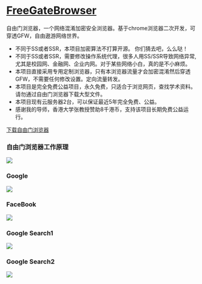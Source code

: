 # [FreeGateBrowser](http://freegate.webres.top)

自由门浏览器，一个网络混淆加密安全浏览器。基于chrome浏览器二次开发，可穿透GFW，自由遨游网络世界。

- 不同于SS或者SSR，本项目加密算法不打算开源。 你们猜去吧，么么哒！
- 不同于SS或者SSR，需要修改操作系统代理，很多人用SS/SSR导致网络异常,尤其是校园网、金融网、企业内网。对于某些网络小白，真的是不小麻烦。
- 本项目直接采用专用定制浏览器，只有本浏览器流量才会加密混淆然后穿透GFW，不需要任何修改设置。定向流量转发。
- 本项目是完全免费公益项目，永久免费，只适合于浏览网页，查找学术资料。请勿通过自由门浏览器下载大型文件。
- 本项目现有云服务器2台，可以保证最近5年完全免费、公益。
- 感谢我的导师，香港大学张教授赞助8千港币，支持该项目长期免费公益运行。

<a href="http://freegate.webres.top/download/freeGateBrowser.zip" download="freeGateBrowser.zip">下载自由门浏览器</a>


### 自由门浏览器工作原理
![](https://github.com/wangfei1988/freegatebrowser/screenshot/ad1.png)

### Google 
![](https://github.com/wangfei1988/freegatebrowser/screenshot/ad2.png)

### FaceBook
![](https://github.com/wangfei1988/freegatebrowser/screenshot/ad3.png)

### Google Search1
![](https://github.com/wangfei1988/freegatebrowser/screenshot/ad4.png)

### Google Search2
![](https://github.com/wangfei1988/freegatebrowser/screenshot/ad5.png)

